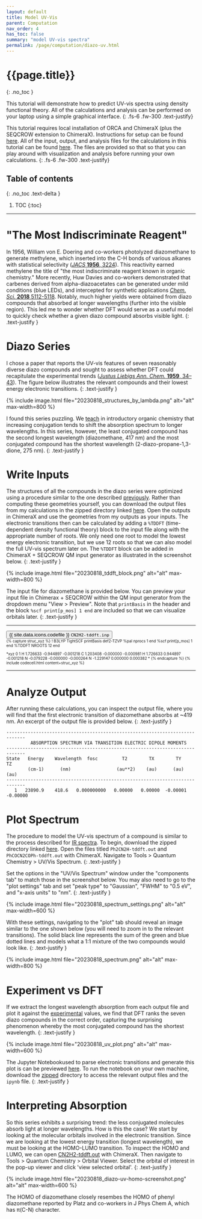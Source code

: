 ```yaml
---
layout: default
title: Model UV-Vis
parent: Computation
nav_order: 4
has_toc: false
summary: "model UV-vis spectra"
permalink: /page/computation/diazo-uv.html
---
```



# {{page.title}}
{: .no_toc }


This tutorial will demonstrate how to predict UV-vis spectra using density functional theory. All of the calculations and analysis can be performed on your laptop using a simple graphical interface.
{: .fs-6 .fw-300 .text-justify}

This tutorial requires local installation of ORCA and ChimeraX (plus the SEQCROW extension to ChimeraX). Instructions for setup can be found [here]({{site.baseurl}}/page/computation/setup.html). All of the input, output, and analysis files for the calculations in this tutorial can be found [here](https://github.com/joegair/gair-group-docs/tree/main/assets/data/20230818_diazo-uv/). The files are provided so that so that you can play around with visualization and analysis before running your own calculations.
{: .fs-6 .fw-300 .text-justify}

## Table of contents
{: .no_toc .text-delta }

1. TOC
{:toc}


-----

# **"The Most Indiscriminate Reagent"**

In 1956, William von E. Doering and co-workers photolyzed diazomethane to generate methylene, which inserted into the C-H bonds of various alkanes with statistical selectivity ([*JACS* **1956**, 3224](https://pubs.acs.org/doi/pdf/10.1021/ja01594a071)). This reactivity earned methylene the title of "the most indiscriminate reagent known in organic chemistry." More recently, Huw Davies and co-workers demonstrated that carbenes derived from alpha-diazoacetates can be generated under mild conditions (blue LEDs), and intercepted for synthetic applications [*Chem. Sci.* **2018** 5112-5118](https://pubs.rsc.org/en/content/articlelanding/2018/sc/c8sc01165f). Notably, much higher yields were obtained from diazo compounds that absorbed at longer wavelengths (further into the visible region). This led me to wonder whether DFT would serve as a useful model to quickly check whether a given diazo compound absorbs visible light.
{: .text-justify }

# **Diazo Series**

I chose a paper that reports the UV-vis features of seven reasonably diverse diazo compounds and sought to assess whether DFT could recapitulate the experimental trends ([*Justus Liebigs Ann. Chem.* **1959**, 34–43](https://doi.org/10.1002/jlac.19596250105)). The figure below illustrates the relevant compounds and their lowest energy electronic transitions.
{: .text-justify }


{% include image.html file="20230818_structures_by_lambda.png" alt="alt" max-width=800 %}

I found this series puzzling. We [teach](https://www2.chemistry.msu.edu/faculty/reusch/virttxtjml/spectrpy/uv-vis/spectrum.htm) in introductory organic chemistry that increasing conjugation tends to shift the absorption spectrum to longer wavelengths. In this series, however, the least conjugated compound has the second longest wavelength (diazomethane, 417 nm) and the most conjugated compound has the shortest wavelength (2-diazo-propane-1,3-dione, 275 nm).
{: .text-justify }

# **Write Inputs**

The structures of all the compounds in the diazo series were optimized using a procedure similar to the one described [previously]({{site.baseurl}}/page/computation/code-free-dft.html). Rather than computing these geometries yourself, you can download the output files from my calculations in the zipped directory linked [here](https://github.com/joegair/gair-group-docs/tree/main/assets/data/20230818_diazo-uv/). Open the outputs in ChimeraX and use the geometries from my outputs as your inputs.  The electronic transitions then can be calculated by adding a `%TDDFT` (time-dependent density functional theory) block to the input file along with the appropriate number of roots. We only need one root to model the lowest energy electronic transition, but we use 12 roots so that we can also model the full UV-vis spectrum later on. The `%TDDFT` block can be added in ChimeraX + SEQCROW QM input generator as illustrated in the screenshot below. 
{: .text-justify }

{% include image.html file="20230818_tddft_block.png" alt="alt" max-width=800 %}

The input file for diazomethane is provided below. You can preview your input file in Chimerax + SEQCROW within the QM input generator from the dropdown menu "View > Preview". Note that `printBasis` in the header and the block `%scf print[p_mos] 1 end` are included so that we can visualize orbitals later.
{: .text-justify }

----------------------------------------------------------------

<!-- Tab links -->
<div class="tab card">
  <button class="tablinks tab-1-1" onclick="openTabId(event, 'CN2H2-tddft.inp', 'tab-1-1')">{{ site.data.icons.codefile }}  <code>CN2H2-tddft.inp</code></button>
</div>
<div id="CN2H2-tddft.inp" class="tabcontent tab-1-1" style="font-size:10px">
{% capture struc_xyz %}
! B3LYP TightSCF printBasis def2-TZVP
%pal
    nprocs 1
end
%scf
    print[p_mos] 1
end
%TDDFT
    NROOTS 12
end

*xyz 0 1
H     1.726633  -0.944897  -0.001218
C     1.203408  -0.000000  -0.000981
H     1.726633   0.944897  -0.001218
N    -0.079228  -0.000000  -0.000264
N    -1.229147   0.000000   0.000382
*
{% endcapture %}
{% include codecell.html content=struc_xyz %}
</div>

----------------------------------------------------------------

# **Analyze Output**

After running these calculations, you can inspect the output file, where you will find that the first electronic transition of diazomethane absorbs at ~419 nm. An excerpt of the output file is provided below. 
{: .text-justify }

```
-----------------------------------------------------------------------------
         ABSORPTION SPECTRUM VIA TRANSITION ELECTRIC DIPOLE MOMENTS
-----------------------------------------------------------------------------
State   Energy    Wavelength  fosc         T2        TX        TY        TZ  
        (cm-1)      (nm)                 (au**2)    (au)      (au)      (au) 
-----------------------------------------------------------------------------
   1   23890.9    418.6   0.000000000   0.00000   0.00000  -0.00001  -0.00000
```

# **Plot Spectrum**

The procedure to model the UV-vis spectrum of a compound is similar to the process described for [IR spectra]({{site.baseurl}}/page/computation/diazo-ir.html). To begin, download the zipped directory linked [here](https://github.com/joegair/gair-group-docs/tree/main/assets/data/20230818_diazo-uv/). Open the files titled `Ph2CN2H-tddft.out` and `PhCOCN2COPh-tddft.out` with ChimeraX. Navigate to Tools > Quantum Chemistry > UV/Vis Spectrum.
{: .text-justify }


Set the options in the "UV/Vis Spectrum" window under the "components tab" to match those in the screenshot below. You may also need to go to the "plot settings" tab and set "peak type" to "Gaussian", "FWHM" to "0.5 eV", and "x-axis units" to "nm".
{: .text-justify }


{% include image.html file="20230818_spectrum_settings.png" alt="alt" max-width=600 %}

With these settings, navigating to the "plot" tab should reveal an image similar to the one shown below (you will need to zoom in to the relevant transitions). The solid black line represents the sum of the green and blue dotted lines and models what a 1:1 mixture of the two compounds would look like.
{: .text-justify }

{% include image.html file="20230818_spectrum.png" alt="alt" max-width=800 %}

# **Experiment vs DFT**

If we extract the longest wavelength absorption from each output file and plot it against the [experimental](https://doi.org/10.1002/jlac.19596250105) values, we find that DFT ranks the seven diazo compounds in the correct order, capturing the surprising phenomenon whereby the most conjugated compound has the shortest wavelength. 
{: .text-justify }

{% include image.html file="20230818_uv_plot.png" alt="alt" max-width=600 %}

The Jupyter Notebookused to parse electronic transitions and generate this plot is can be previewed [here](https://github.com/joegair/gair-group-docs/tree/main/assets/data/20230818_diazo-uv/analyze_uv.ipynb). To run the notebook on your own machine, download the [zipped](https://github.com/joegair/gair-group-docs/tree/main/assets/data/20230818_diazo-uv/) directory to access the relevant output files and the `ipynb` file.
{: .text-justify }


# **Interpreting Absorption**

So this series exhibits a surprising trend: the less conjugated molecules absorb light at longer wavelengths. How is this the case? We start by looking at the molecular orbitals involved in the electronic transition. Since we are looking at the lowest energy transition (longest wavelength), we must be looking at the HOMO-LUMO transition. To inspect the HOMO and LUMO, we can open [CN2H2-tddft.out](https://github.com/joegair/gair-group-docs/tree/main/assets/data/20230818_diazo-uv/) with ChimeraX. Then navigate to Tools > Quantum Chemistry > Orbital Viewer. Select the orbital of interest in the pop-up viewer and click 'view selected orbital'.
{: .text-justify }


{% include image.html file="20230818_diazo-uv-homo-screenshot.png" alt="alt" max-width=600 %}

The HOMO of diazomethane closely resembes the HOMO of phenyl diazomethane reported by Platz and co-workers in J Phys Chem A, which has &pi;(C-N) character.


